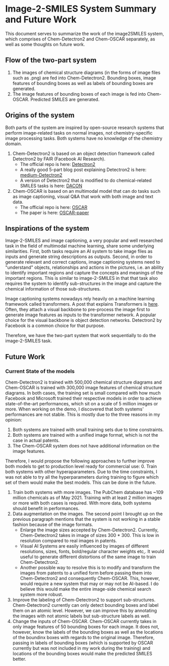 # Image-2-SMILES System Summary and Future Work
This document serves to summarize the work of the image2SMILES system, which comprises of Chem-Detectron2 and Chem-OSCAR separately, as well as some thoughts on future work.

## Flow of the two-part system
1. The images of chemical structure diagrams (in the forms of image files such as .png) are fed into Chem-Detectron2. Bounding boxes, image features of bounding boxes
as well as labels of bounding boxes are generated.
2. The image features of bounding boxes of each image is fed into Chem-OSCAR. Predicted SMILES are generated.

## Origins of the system
Both parts of the system are inspired by open-source research systems that perform image-related tasks on normal images, not chemistry-specific image processing tasks.
Both systems have no knowledge of the chemistry domain.
1. Chem-Detectron2 is based on an object detection framework called Detectron2 by FAIR (Facebook AI Research).
    - The official repo is here: [Detectron2](https://github.com/facebookresearch/detectron2)
    - A really good 5-part blog post explaining Detectron2 is here: [medium-Detectron2](https://medium.com/@hirotoschwert/digging-into-detectron-2-47b2e794fabd)
    - A version of Detectron2 that is modified to do chemical-related SMILES tasks is here: [DACON](https://github.com/Saurabh-Bagchi/LG_SMILES_1st)
3. Chem-OSCAR is based on an multimodal model that can do tasks such as image captioning, visual Q&A that work with both image and text data. 
    - The official repo is here: [OSCAR](https://github.com/microsoft/Oscar) 
    - The paper is here: [OSCAR-paper](https://arxiv.org/abs/2004.06165)

## Inspirations of the system
Image-2-SMILES and image captioning, a very popular and well researched task in the field of multimodal machine learning, share some underlying similarities. 
First, both tasks require an AI system to take image files as inputs and generate string descriptions as outputs.
Second, in order to generate relevant and correct captions, image captioning systems need to "understand" objects, relationships and actions in the pictures, i.e. 
an ability to identify important regions and capture the concepts and meanings of the important regions. This is similar to image-2-SMILES in that that task
also requires the system to identify sub-structures in the image and capture the chemical information of those sub-structures.

Image captioning systems nowadays rely heavily on a machine learning framework called transformers. A post that explains Transformers is [here](https://medium.com/inside-machine-learning/what-is-a-transformer-d07dd1fbec04).
Often, they attach a visual backbone to pre-process the image first to generate image features as inputs to the transformer network. A popular choice for the visual backbone is 
object detection networks. Detectron2 by Facebook is a common choice for that purpose. 

Therefore, we have the two-part system that work sequentially to do the image-2-SMILES task.

## Future Work
### Current State of the models
Chem-Detectron2 is trained with 500,000 chemical structure diagrams and Chem-OSCAR is trained with 300,000 image features of chemical structure diagrams. 
In both cases, the training set is small compared with how much Facebook and Microsoft trained their respective models in order to achieve state-of-the-art performances, which 
sit on a scale of 5 million images or more. 
When working on the demo, I discovered that both systems' performances are not stable. 
This is mostly due to the three reasons in my opinion:
1. Both systems are trained with small training sets due to time constraints.
2. Both systems are trained with a unified image format, which is not the case in actual patents.
3. The Chem-OSCAR system does not have additional information on the image features.

Therefore, I would propose the following approaches to further improve both models to get to production level ready for commercial use:
0. Train both systems with other hyperaparameters. Due to the time constraints, I was not able to try all the hyperparameters during training to figure which set of them would make the best models. This can be done in the future.
1. Train both systems with more images. The PubChem database has ~109 million chemicals as of May 2021. Training with at least 2 million images or more with both cases is required. With more data, both systems should benefit in performances.
2. Data augmentation on the images. The second point I brought up on the previous paragraph mentions that the system is not working in a stable fashion because of the image formats.
    - Enlarge the image sizes accepted by Chem-Detectron2. Currently, Chem-Detectron2 takes in image of sizes 300 * 300. This is low in resolution compared to real images in patents.
    - Visual AI Systems are easily influenced by images of different resolutions, sizes, fonts, bold/regular character weights etc,. It would useful to generate different distortions of the same image to train Chem-Detectron2. 
    - Another possible way to resolve this is to modify and transform the images from patents to a unified form before passing them into Chem-Detectron2 and consequently Chem-OSCAR. This, however, would require a new system that may or may not be AI-based. I do believe this would make the entire image-side chemical search system more robust. 
3. Improve the labeling of Chem-Detectron2 to support sub-structures. Chem-Detectron2 currently can only detect bounding boxes and label them on an atomic level. However, we can improve this by annotating the images with not atomic labels but sub-structure labels as well.
4. Change the inputs of Chem-OSCAR. Chem-OSCAR currently takes in only image features of 50 bounding boxes for each image. It does not, however, know the labels of the bounding boxes as well as the locations of the boundinx boxes with regards to the original image. Therefore, passing in labels of bounding boxes (which is supported by OSCAR currently but was not included in my work during the training) and locations of the bounding boxes would make the predicted SMILES better.
